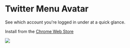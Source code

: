 # Twitter Menu Avatar

See which account you're logged in under at a quick glance.

Install from the [Chrome Web Store](https://chrome.google.com/webstore/detail/twitter-menu-avatar/kjfgnlaebgjcpmmccahmkddkmhepgcoi)

[![](twitter-avatar/screenshots/twitter-avatar-preview.png)](twitter-avatar/screenshots/twitter-avatar.png?raw=true)
